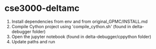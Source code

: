 # cse3000-deltamc

1. Install dependencies from env and from original_GPMC/INSTALL.md
2. Compile Cython project using 'compile_cython.sh' (found in delta-debugger folder)
3. Open the jupyter notebook (found in delta-debugger/cppython folder)
4. Update paths and run

